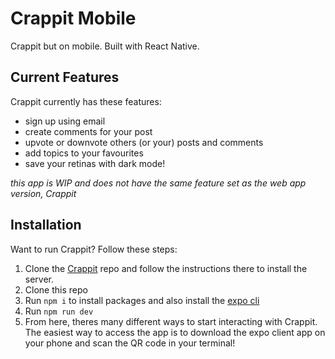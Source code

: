 # Crappit Mobile
Crappit but on mobile. Built with React Native.

## Current Features

Crappit currently has these features:

- sign up using email
- create comments for your post
- upvote or downvote others (or your) posts and comments
- add topics to your favourites
- save your retinas with dark mode!

*this app is WIP and does not have the same feature set as the web app version, Crappit*

## Installation

Want to run Crappit? Follow these steps:

1. Clone the [Crappit](https://github.com/trangj/crappit) repo and follow the instructions there to install the server.
2. Clone this repo
3. Run `npm i` to install packages and also install the [expo cli](https://docs.expo.dev/get-started/installation/)
4. Run `npm run dev`
5. From here, theres many different ways to start interacting with Crappit. The easiest way to access the app is to download the expo client app on your phone and scan the QR code in your terminal!
